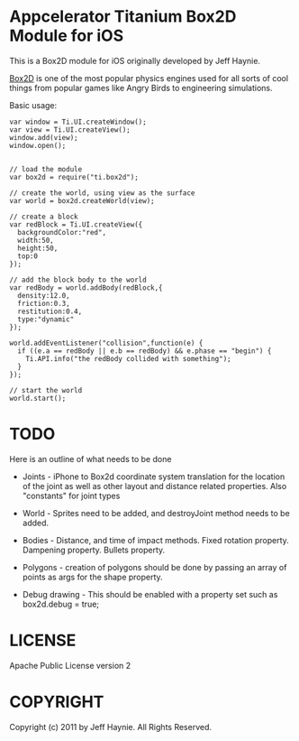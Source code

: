 Appcelerator Titanium Box2D Module for iOS 
==========================================

This is a Box2D module for iOS originally developed by Jeff Haynie.

[Box2D](http://www.box2d.org/) is one of the most popular physics engines used for all sorts of 
cool things from popular games like Angry Birds to engineering simulations.


Basic usage:

~~~
var window = Ti.UI.createWindow();
var view = Ti.UI.createView();
window.add(view);
window.open();


// load the module
var box2d = require("ti.box2d");

// create the world, using view as the surface
var world = box2d.createWorld(view);

// create a block 
var redBlock = Ti.UI.createView({
  backgroundColor:"red",
  width:50,
  height:50,
  top:0
});

// add the block body to the world
var redBody = world.addBody(redBlock,{
  density:12.0,
  friction:0.3,
  restitution:0.4,
  type:"dynamic"
});

world.addEventListener("collision",function(e) {
  if ((e.a == redBody || e.b == redBody) && e.phase == "begin") {
    Ti.API.info("the redBody collided with something");
  }
});

// start the world
world.start();
~~~



TODO
===

Here is an outline of what needs to be done

* Joints - iPhone to Box2d coordinate system translation for the location of the joint as well as other layout and distance related properties. Also "constants" for joint types

* World - Sprites need to be added, and destroyJoint method needs to be added.

* Bodies - Distance, and time of impact methods. Fixed rotation property. Dampening property. Bullets property. 

* Polygons - creation of polygons should be done by passing an array of points as args for the shape property. 

* Debug drawing - This should be enabled with a property set such as box2d.debug = true;

LICENSE
=======
Apache Public License version 2


COPYRIGHT
=========
Copyright (c) 2011 by Jeff Haynie. All Rights Reserved.
